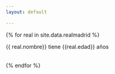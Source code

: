 ```yaml
---
layout: default

---
```



{% for real in site.data.realmadrid  %}
<table>
   {{ real.nombre}}  tiene {{real.edad}} años
</table>


{% endfor %}